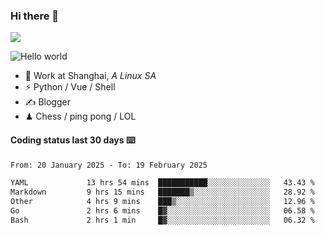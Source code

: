 ### Hi there 👋
![](https://komarev.com/ghpvc/?username=Xuhandsome)


<img src="https://github-readme-stats.vercel.app/api?username=XuHandsome&show_icons=true&theme=merko" alt="Hello world">

<br/>

- 🍻  Work at Shanghai, _A Linux SA_
- ⚡  Python / Vue / Shell
- ✍️  Blogger
- ♟  Chess / ping pong / LOL

#### Coding status last 30 days ⌨️

<!--START_SECTION:waka-->

```txt
From: 20 January 2025 - To: 19 February 2025

YAML             13 hrs 54 mins  ███████████░░░░░░░░░░░░░░   43.43 %
Markdown         9 hrs 15 mins   ███████▒░░░░░░░░░░░░░░░░░   28.92 %
Other            4 hrs 9 mins    ███▒░░░░░░░░░░░░░░░░░░░░░   12.96 %
Go               2 hrs 6 mins    █▓░░░░░░░░░░░░░░░░░░░░░░░   06.58 %
Bash             2 hrs 1 min     █▓░░░░░░░░░░░░░░░░░░░░░░░   06.32 %
```

<!--END_SECTION:waka-->

